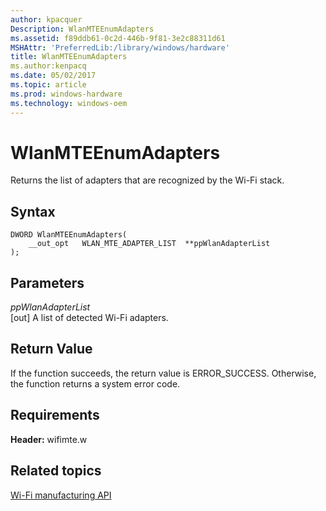```yaml
---
author: kpacquer
Description: WlanMTEEnumAdapters
ms.assetid: f89ddb61-0c2d-446b-9f81-3e2c88311d61
MSHAttr: 'PreferredLib:/library/windows/hardware'
title: WlanMTEEnumAdapters
ms.author:kenpacq
ms.date: 05/02/2017
ms.topic: article
ms.prod: windows-hardware
ms.technology: windows-oem
---
```


# WlanMTEEnumAdapters


Returns the list of adapters that are recognized by the Wi-Fi stack.

## <span id="Syntax"></span><span id="syntax"></span><span id="SYNTAX"></span>Syntax


```
DWORD WlanMTEEnumAdapters(
    __out_opt   WLAN_MTE_ADAPTER_LIST  **ppWlanAdapterList
);
```

## <span id="Parameters"></span><span id="parameters"></span><span id="PARAMETERS"></span>Parameters


<span id="ppWlanAdapterList"></span><span id="ppwlanadapterlist"></span><span id="PPWLANADAPTERLIST"></span>*ppWlanAdapterList*  
\[out\] A list of detected Wi-Fi adapters.

## <span id="Return_Value"></span><span id="return_value"></span><span id="RETURN_VALUE"></span>Return Value


If the function succeeds, the return value is ERROR\_SUCCESS. Otherwise, the function returns a system error code.

## <span id="Requirements"></span><span id="requirements"></span><span id="REQUIREMENTS"></span>Requirements


**Header:** wifimte.w

## <span id="related_topics"></span>Related topics


[Wi-Fi manufacturing API](wi-fi-manufacturing-api.md)

 

 






